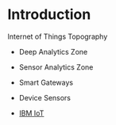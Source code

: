Introduction
==

Internet of Things Topography

- Deep Analytics Zone
- Sensor Analytics Zone
- Smart Gateways
- Device Sensors

- [IBM IoT](https://github.com/IBM-IoT/)